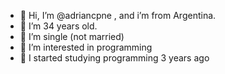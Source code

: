 - 👋 Hi, I’m @adriancpne , and i’m from Argentina.
- 👀 I’m 34 years old.
- 👀 I’m single (not married)
- 👀 I’m interested in programming
- 👀 I started studying programming 3 years ago

<!---
adriancpne/adriancpne is a ✨ special ✨ repository because its `README.md` (this file) appears on your GitHub profile.
You can click the Preview link to take a look at your changes.
--->

